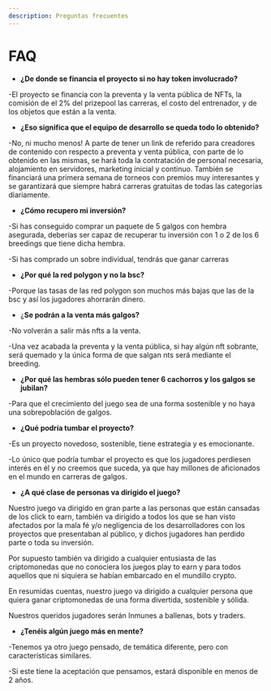 ```yaml
---
description: Preguntas frecuentes
---
```


# FAQ

* **¿De donde se financia el proyecto si no hay token involucrado?**

\-El proyecto se financia con la preventa y la venta pública de NFTs, la comisión de el 2% del prizepool las carreras, el costo del entrenador, y de los objetos que están a la venta.

* **¿Eso significa que el equipo de desarrollo se queda todo lo obtenido?**

\-No, ni mucho menos! A parte de tener un link de referido para creadores de contenido con respecto a preventa y venta pública, con parte de lo obtenido en las mismas, se hará toda la contratación de personal necesaria, alojamiento en servidores, marketing inicial y continuo. También se financiará una primera semana de torneos con premios muy interesantes y se garantizará que siempre habrá carreras gratuitas de todas las categorías diariamente.

* **¿Cómo recupero mi inversión?**

\-Si has conseguido comprar un paquete de 5 galgos con hembra asegurada, deberías ser capaz de recuperar tu inversión con 1 o 2 de los 6 breedings que tiene dicha hembra.

\-Si has comprado un sobre individual, tendrás que ganar carreras

* **¿Por qué la red polygon y no la bsc?**

\-Porque las tasas de las red polygon son muchos más bajas que las de la bsc y así los jugadores ahorrarán dinero.

* ¿**Se podrán a la venta más galgos?**

\-No volverán a salir más nfts a la venta.

\-Una vez acabada la preventa y la venta pública, si hay algún nft sobrante, será quemado y la única forma de que salgan nts será mediante el breeding.

* **¿Por qué las hembras sólo pueden tener 6 cachorros y los galgos se jubilan?**

\-Para que el crecimiento del juego sea de una forma sostenible y no haya una sobrepoblación de galgos.

* **¿Qué podría tumbar el proyecto?**

\-Es un proyecto novedoso, sostenible, tiene estrategia y es emocionante.

\-Lo único que podría tumbar el proyecto es que los jugadores perdiesen interés en él y no creemos que suceda, ya que hay millones de aficionados en el mundo en carreras de galgos.

* **¿A qué clase de personas va dirigido el juego?**

Nuestro juego va dirigido en gran parte a las personas que están cansadas de los click to earn, también va dirigido a todos los que se han visto afectados por la mala fé y/o negligencia de los desarrolladores con los proyectos que presentaban al público, y dichos jugadores han perdido parte o toda su inversión.

Por supuesto también va dirigido a cualquier entusiasta de las criptomonedas que no conociera los juegos play to earn y para todos aquellos que ni siquiera se habían embarcado en el mundillo crypto.

En resumidas cuentas, nuestro juego va dirigido a cualquier persona que quiera ganar criptomonedas de una forma divertida, sostenible y sólida.

Nuestros queridos jugadores serán Inmunes a ballenas, bots y traders.

* **¿Tenéis algún juego más en mente?**

\-Tenemos ya otro juego pensado, de temática diferente, pero con características similares.

\-Si este tiene la aceptación que pensamos, estará disponible en menos de 2 años.
